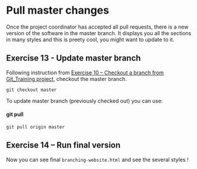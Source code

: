 # Pull master changes

Once the project coordinator has accepted all pull requests, there is a new version of the software in the master branch. It displays you all the sections in many styles and this is preety cool, you might want to update to it.

## Exercise 13 - Update master branch

Following instruction from [Exercise 10 – Checkout a branch from Git_Training project](https://github.com/fmassonn/Git_Training/src/master/project/windows/review), checkout the master branch.

```
git checkout master
```

To update master branch (previously checked out) you can use:

#### git pull

```
git pull origin master
```

## Exercise 14 – Run final version

Now you can see final `branching-website.html` and see the several styles !
